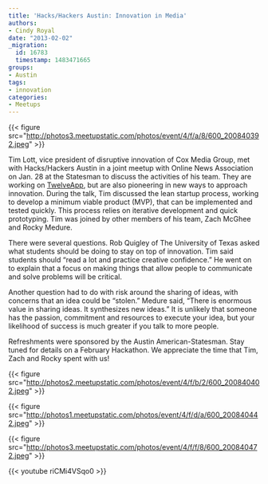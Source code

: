 ```yaml
---
title: 'Hacks/Hackers Austin: Innovation in Media'
authors:
- Cindy Royal
date: "2013-02-02"
_migration:
  id: 16783
  timestamp: 1483471665
groups:
- Austin
tags:
- innovation
categories:
- Meetups
---
```


{{< figure src="http://photos3.meetupstatic.com/photos/event/4/f/a/8/600_200840392.jpeg" >}}

Tim Lott, vice president of disruptive innovation of Cox Media Group, met with Hacks/Hackers Austin in a joint meetup with Online News Association on Jan. 28 at the Statesman to discuss the activities of his team. They are working on [TwelveApp][1], but are also pioneering in new ways to approach innovation. During the talk, Tim discussed the lean startup process, working to develop a minimum viable product (MVP), that can be implemented and tested quickly. This process relies on iterative development and quick prototyping. Tim was joined by other members of his team, Zach McGhee and Rocky Medure.

There were several questions. Rob Quigley of The University of Texas asked what students should be doing to stay on top of innovation. Tim said students should &#8220;read a lot and practice creative confidence.&#8221; He went on to explain that a focus on making things that allow people to communicate and solve problems will be critical.

Another question had to do with risk around the sharing of ideas, with concerns that an idea could be &#8220;stolen.&#8221; Medure said, &#8220;There is enormous value in sharing ideas. It synthesizes new ideas.&#8221; It is unlikely that someone has the passion, commitment and resources to execute your idea, but your likelihood of success is much greater if you talk to more people.

Refreshments were sponsored by the Austin American-Statesman. Stay tuned for details on a February Hackathon. We appreciate the time that Tim, Zach and Rocky spent with us!

{{< figure src="http://photos2.meetupstatic.com/photos/event/4/f/b/2/600_200840402.jpeg" >}}

{{< figure src="http://photos1.meetupstatic.com/photos/event/4/f/d/a/600_200840442.jpeg" >}}

{{< figure src="http://photos3.meetupstatic.com/photos/event/4/f/f/8/600_200840472.jpeg" >}}

{{< youtube riCMi4VSqo0 >}}

 [1]: http://twelveapp.com